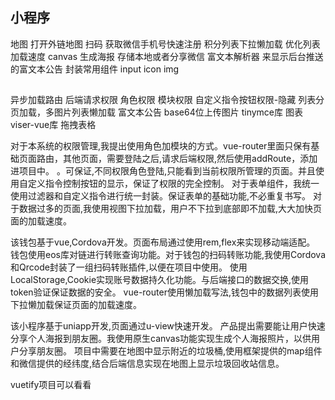 ## 小程序
地图   打开外链地图
扫码
获取微信手机号快速注册
积分列表下拉懒加载 优化列表加载速度
canvas 生成海报   存储本地或者分享微信
富文本解析器 来显示后台推送的富文本公告
封装常用组件 input icon img

##
异步加载路由  后端请求权限 角色权限 模块权限   自定义指令按钮权限-隐藏
列表分页加载，多图片列表懒加载
富文本公告  base64位上传图片 tinymce库
图表 viser-vue库
拖拽表格

对于本系统的权限管理,我提出使用角色加模块的方式。vue-router里面只保有基础页面路由，其他页面，需要登陆之后,请求后端权限,然后使用addRoute，添加进项目中。
。可保证,不同权限角色登陆,只能看到当前权限所管理的页面。并且使用自定义指令控制按钮的显示，保证了权限的完全控制。
对于表单组件，我统一使用过滤器和自定义指令进行统一封装。保证表单的基础功能,不必重复书写。
对于数据过多的页面,我使用视图下拉加载，用户不下拉到底部即不加载,大大加快页面的加载速度。




该钱包基于vue,Cordova开发。页面布局通过使用rem,flex来实现移动端适配。
钱包使用eos库对链进行转账查询功能。对于钱包的扫码转账功能,我使用Cordova和Qrcode封装了一组扫码转账插件,以便在项目中使用。
使用LocalStorage,Cookie实现账号数据持久化功能。与后端接口的数据交换,使用token验证保证数据的安全。
vue-router使用懒加载写法,钱包中的数据列表使用下拉懒加载保证页面的加载速度。


该小程序基于uniapp开发,页面通过u-view快速开发。
产品提出需要能让用户快速分享个人海报到朋友圈。我使用原生canvas功能实现生成个人海报照片，以供用户分享朋友圈。
项目中需要在地图中显示附近的垃圾桶,使用框架提供的map组件和微信提供的经纬度,结合后端信息实现在地图上显示垃圾回收站信息。


vuetify项目可以看看